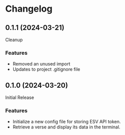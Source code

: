 # Changelog

## 0.1.1 (2024-03-21)

Cleanup

### Features

* Removed an unused import
* Updates to project .gitignore file

## 0.1.0 (2024-03-20)

Initial Release

### Features

* Initialize a new config file for storing ESV API token.
* Retrieve a verse and display its data in the terminal.
